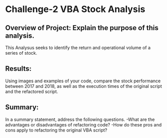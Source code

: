 # Challenge-2 VBA Stock Analysis
## Overview of Project: Explain the purpose of this analysis.
This Analysus seeks to identify the return and operational volume of a series of stock. 
## Results:


Using images and examples of your code, compare the stock performance between 2017 and 2018, as well as the execution times of the original script and the refactored script.
## Summary: 
In a summary statement, address the following questions.
-What are the advantages or disadvantages of refactoring code?
-How do these pros and cons apply to refactoring the original VBA script?
